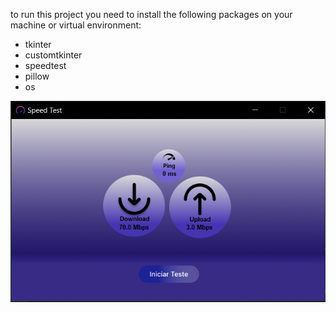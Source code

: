to run this project you need to install the following packages on your machine or virtual environment:

- tkinter
- customtkinter
- speedtest
- pillow
- os

<div align="center">
    <img src="./assets/SpeedTest.png">
</div>
